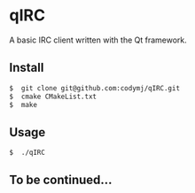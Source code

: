# qIRC
A basic IRC client written with the Qt framework.

## Install
```sh
$  git clone git@github.com:codymj/qIRC.git
$  cmake CMakeList.txt
$  make
```

## Usage
```sh
$  ./qIRC
```

## To be continued...
